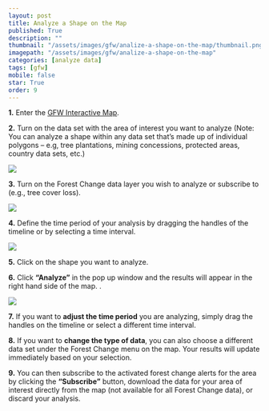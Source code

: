 ```yaml
---
layout: post
title: Analyze a Shape on the Map
published: True
description: ""
thumbnail: "/assets/images/gfw/analize-a-shape-on-the-map/thumbnail.png"
imagepath: "/assets/images/gfw/analize-a-shape-on-the-map"
categories: [analyze data]
tags: [gfw]
mobile: false
star: True
order: 9
---
```



<div id="desktopContent" class="content">
  <p><strong>1.</strong> Enter the <a href="/map" target='_blank'>GFW Interactive Map</a>.</p>
  <p><strong>2.</strong> Turn on the data set with the area of interest you want to analyze (Note: You can analyze a shape within any data set that’s made up of individual polygons – e.g, tree plantations, mining concessions, protected areas, country data sets, etc.)</p>
  <!-- new image here -->
  <p><img src="{{site.baseurl}}{{page.imagepath}}/desktop/desktop1.png"/></p>
  <p><strong>3.</strong> Turn on the Forest Change data layer you wish to analyze or subscribe to (e.g., tree cover loss).</p>
  <p><img src="{{site.baseurl}}{{page.imagepath}}/desktop/desktop2.png"/></p>
  <p><strong>4.</strong> Define the time period of your analysis by dragging the handles of the timeline or by selecting a time interval.</p>
  <p><img src="{{site.baseurl}}{{page.imagepath}}/desktop/desktop3.png"/></p>
  <p><strong>5.</strong> Click on the shape you want to analyze.</p>
  <p><strong>6.</strong> Click <strong>“Analyze”</strong> in the pop up window and the results will appear in the right hand side of the map. .</p>
  <p><img src="{{site.baseurl}}{{page.imagepath}}/desktop/desktop4.gif"/></p>
  <p><strong>7.</strong> If you want to <strong>adjust the time period</strong> you are analyzing, simply drag the handles on the timeline or select a different time interval.</p> 
  <p><strong>8.</strong> If you want to <strong>change the type of data</strong>, you can also choose a different data set under the Forest Change menu on the map. Your results will update immediately based on your selection.</p>
  <p><strong>9.</strong> You can then subscribe to the activated forest change alerts for the area by clicking the <strong>“Subscribe”</strong> button, download the data for your area of interest directly from the map (not available for all Forest Change data), or discard your analysis.</p>

  <!-- <div class="image-grid">
    <img src="{{site.baseurl}}{{page.imagepath}}/desktop/desktop5.png"/>
    <img src="{{site.baseurl}}{{page.imagepath}}/desktop/desktop6.png"/>
    <img src="{{site.baseurl}}{{page.imagepath}}/desktop/desktop7.png"/>
    <img src="{{site.baseurl}}{{page.imagepath}}/desktop/desktop8.png"/>
  </div> -->
  
  <!-- <p><img src="{{site.baseurl}}{{page.imagepath}}/desktop/desktop9.png"/></p> -->
</div>



<div id="mobileContent" class="content">
</div>

